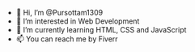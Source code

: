 - 👋 Hi, I’m @Pursottam1309
- 👀 I’m interested in Web Development
- 🌱 I’m currently learning HTML, CSS and JavaScript
- 📫 You can reach me by Fiverr
